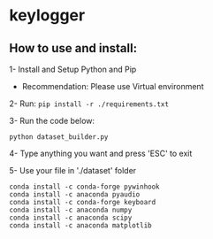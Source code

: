 # keylogger

## How to use and install:
1- Install and Setup Python and Pip
* Recommendation: Please use Virtual environment

2- Run:
    ```
    pip install -r ./requirements.txt
    ```



3- Run the code below:

```commandline
python dataset_builder.py
```
4- Type anything you want and press 'ESC' to exit

5- Use your file in './dataset' folder


```commandline
conda install -c conda-forge pywinhook
conda install -c anaconda pyaudio
conda install -c conda-forge keyboard
conda install -c anaconda numpy
conda install -c anaconda scipy
conda install -c anaconda matplotlib


```
